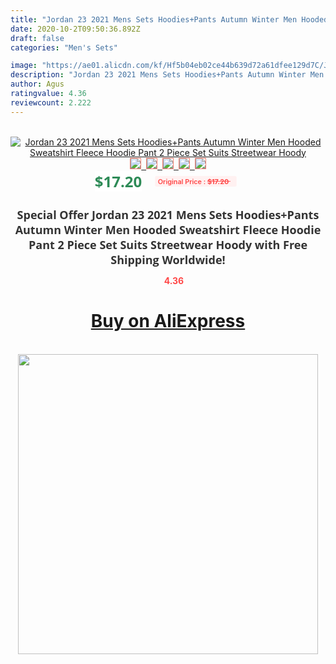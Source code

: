 ```yaml
---
title: "Jordan 23 2021 Mens Sets Hoodies+Pants Autumn Winter Men Hooded Sweatshirt Fleece Hoodie Pant 2 Piece Set Suits Streetwear Hoody"
date: 2020-10-2T09:50:36.892Z
draft: false
categories: "Men's Sets"

image: "https://ae01.alicdn.com/kf/Hf5b04eb02ce44b639d72a61dfee129d7C/Jordan-23-2021-Mens-Sets-Hoodies-Pants-Autumn-Winter-Men-Hooded-Sweatshirt-Fleece-Hoodie-Pant-2.png_220x220.png"
description: "Jordan 23 2021 Mens Sets Hoodies+Pants Autumn Winter Men Hooded Sweatshirt Fleece Hoodie Pant 2 Piece Set Suits Streetwear Hoody"
author: Agus
ratingvalue: 4.36
reviewcount: 2.222
---
```

<br>
<div style="text-align: center;">
<a href="https://s.click.aliexpress.com/e/_At3FjX" target="_blank" rel="nofollow noopener noreferrer"><img alt="Jordan 23 2021 Mens Sets Hoodies+Pants Autumn Winter Men Hooded Sweatshirt Fleece Hoodie Pant 2 Piece Set Suits Streetwear Hoody" class="magnifier-image" src="https://ae01.alicdn.com/kf/Hf5b04eb02ce44b639d72a61dfee129d7C/Jordan-23-2021-Mens-Sets-Hoodies-Pants-Autumn-Winter-Men-Hooded-Sweatshirt-Fleece-Hoodie-Pant-2.png_220x220.png_640x640.jpg">
<br>
<img style="border:1px solid salmon" src="https://ae01.alicdn.com/kf/Hf5b04eb02ce44b639d72a61dfee129d7C/Jordan-23-2021-Mens-Sets-Hoodies-Pants-Autumn-Winter-Men-Hooded-Sweatshirt-Fleece-Hoodie-Pant-2.png_120x120.jpg">&nbsp;&nbsp;<img style="border:1px solid salmon" src="https://ae01.alicdn.com/kf/H92c2dd89a7a94e149034449e422ad6fdo/Jordan-23-2021-Mens-Sets-Hoodies-Pants-Autumn-Winter-Men-Hooded-Sweatshirt-Fleece-Hoodie-Pant-2.png_120x120.jpg">&nbsp;&nbsp;<img style="border:1px solid salmon" src="https://ae01.alicdn.com/kf/H57ccd15c5dff4cd4b92d3534a6aa6539L/Jordan-23-2021-Mens-Sets-Hoodies-Pants-Autumn-Winter-Men-Hooded-Sweatshirt-Fleece-Hoodie-Pant-2.png_120x120.jpg">&nbsp;&nbsp;<img style="border:1px solid salmon" src="https://ae01.alicdn.com/kf/H29f14d1b10eb4741b79fc449fd80de2aO/Jordan-23-2021-Mens-Sets-Hoodies-Pants-Autumn-Winter-Men-Hooded-Sweatshirt-Fleece-Hoodie-Pant-2.jpg_120x120.jpg">&nbsp;&nbsp;<img style="border:1px solid salmon" src="https://ae01.alicdn.com/kf/Hb38f9415baf5489a91d9ce1cf9799e1dv/Jordan-23-2021-Mens-Sets-Hoodies-Pants-Autumn-Winter-Men-Hooded-Sweatshirt-Fleece-Hoodie-Pant-2.png_120x120.jpg"></a></div><br0>
<div style="text-align: center;"><span style="background-color: white; border: 0px; box-sizing: border-box; color: seagreen; display: inline-block; font-family: &quot;open sans&quot; , &quot;arial&quot; , &quot;helvetica&quot; , sans-serif , &quot;heiti&quot;; font-size: 24px; font-stretch: inherit; font-weight: 700; line-height: inherit; margin: 0px 10px 0px 0px; padding: 0px; vertical-align: middle;">$17.20 </span>
<span style="background: rgb(255 , 241 , 241); border-radius: 3px; border: 0px; box-sizing: border-box; color: #ff4747; display: inline-block; font-family: inherit; font-size: 12px; font-stretch: inherit; font-style: inherit; font-variant: inherit; font-weight: 600; line-height: inherit; margin: 0px; padding: 2px 5px; transform: scale(0.9); vertical-align: middle;">Original Price : <b style="text-decoration: line-through;">$17.20 </b> &nbsp;&nbsp;</span></div>
<h1 style="color: #333333; display: inline-block; font-family: &quot;open sans&quot; , &quot;arial&quot; , &quot;helvetica&quot; , sans-serif , &quot;heiti&quot;; font-size: 18px; font-stretch: inherit; font-weight: 700; text-align: center;">Special Offer Jordan 23 2021 Mens Sets Hoodies+Pants Autumn Winter Men Hooded Sweatshirt Fleece Hoodie Pant 2 Piece Set Suits Streetwear Hoody with Free Shipping Worldwide!</h1>
<div style="color: #ff4747; text-align: center;">
<img src="https://4.bp.blogspot.com/-M0ZcTcb-5uY/XleCXlxnR4I/AAAAAAAAAEc/OrjgMkXV1oMQFaCRZj5HQwOCBcu3w1FegCPcBGAYYCw/s1600/star.png" style="height: 15px;">&nbsp;<b>4.36</b></div>
<div class="button_cont" align="center"><a class="buynow_a" href="https://s.click.aliexpress.com/e/_At3FjX" target="_blank" rel="nofollow noopener noreferrer"><H1>Buy on AliExpress</H1></a></div><br>
<div class="separator" style="clear: both; text-align: center;">
<img src="https://lh3.googleusercontent.com/-pTy5HemUv9M/XlePHvY0dAI/AAAAAAAAAE4/0nX5iRUoIWY8eMW9Dpxeirr157OZliDIgCLcBGAsYHQ/s1600/badge.gif" width="480">
</div>
